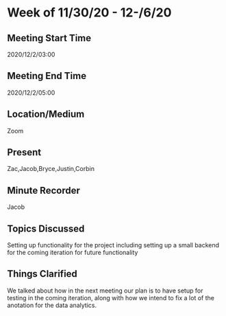 # Week of 11/30/20 - 12-/6/20

## Meeting Start Time

2020/12/2/03:00

## Meeting End Time

2020/12/2/05:00

## Location/Medium

Zoom

## Present

Zac,Jacob,Bryce,Justin,Corbin

## Minute Recorder

Jacob

## Topics Discussed

Setting up functionality for the project including setting up a small backend for the coming iteration for future functionality

## Things Clarified

We talked about how in the next meeting our plan is to have setup for testing in the coming iteration, along with how we intend to fix a lot of the anotation for the data analytics.
